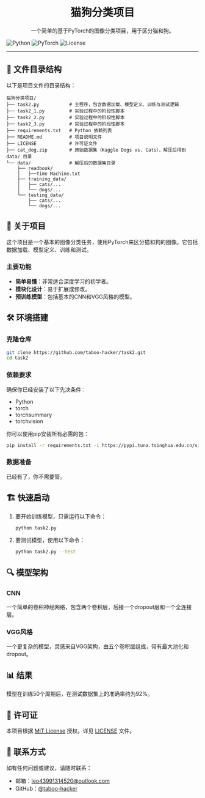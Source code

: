 <div align="center">
  <h1>猫狗分类项目</h1>
  <p>一个简单的基于PyTorch的图像分类项目，用于区分猫和狗。</p>
</div>

![Python](https://img.shields.io/badge/Python-3.13+-blue)
![PyTorch](https://img.shields.io/badge/PyTorch-2.9+-orange)
![License](https://img.shields.io/badge/License-MIT-green)

---
## 📁 文件目录结构

以下是项目文件的目录结构：

```
猫狗分类项目/
├── task2.py           # 主程序，包含数据加载、模型定义、训练与测试逻辑
├── task2_1.py         # 实验过程中的阶段性脚本
├── task2_2.py         # 实验过程中的阶段性脚本
├── task2_3.py         # 实验过程中的阶段性脚本
├── requirements.txt   # Python 依赖列表
├── README.md          # 项目说明文件
├── LICENSE            # 许可证文件
├── cat_dog.zip        # 原始数据集（Kaggle Dogs vs. Cats），解压后得到 data/ 目录
└── data/              # 解压后的数据集目录
    ├── readbook/
    │   ├──Time Machine.txt
    ├── training_data/
    │   ├── cats/...
    │   └── dogs/...
    └── testing_data/
        ├── cats/...
        └── dogs/...
```

## 🚀 关于项目

这个项目是一个基本的图像分类任务，使用PyTorch来区分猫和狗的图像。它包括数据加载、模型定义、训练和测试。

### 主要功能

- **简单易懂**：非常适合深度学习的初学者。
- **模块化设计**：易于扩展或修改。
- **预训练模型**：包括基本的CNN和VGG风格的模型。

## 🛠️ 环境搭建

### 克隆仓库

```bash
git clone https://github.com/taboo-hacker/task2.git
cd task2
```

### 依赖要求

确保你已经安装了以下先决条件：

- Python
- torch
- torchsummary
- torchvision

你可以使用pip安装所有必需的包：

```bash
pip install -r requirements.txt -i https://pypi.tuna.tsinghua.edu.cn/simple/
```

### 数据准备

已经有了，你不需要管。

## 🏗️ 快速启动

1. 要开始训练模型，只需运行以下命令：

    ```bash
    python task2.py
    ```

2. 要测试模型，使用以下命令：
    
    ```bash
    python task2.py --test
    ```

## 🔍 模型架构

### CNN

一个简单的卷积神经网络，包含两个卷积层，后接一个dropout层和一个全连接层。

### VGG风格

一个更复杂的模型，灵感来自VGG架构，由五个卷积层组成，带有最大池化和dropout。

## 📊 结果

模型在训练50个周期后，在测试数据集上的准确率约为92%。

## 📄 许可证


本项目根据 [MIT License](LICENSE) 授权。详见 [LICENSE](LICENSE) 文件。

## 📧 联系方式

如有任何问题或建议，请随时联系：

- 邮箱：leo43991314520@outlook.com
- GitHub：[@taboo-hacker](https://github.com/taboo-hacker)
